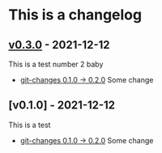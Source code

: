 # This is a changelog
## [v0.3.0] - 2021-12-12
This is a test number 2 baby
- [git-changes 0.1.0 -> 0.2.0] Some change

[v0.3.0]:https://github.com/bionichound/git-changes/releases/tag/v0.3.0
[git-changes 0.1.0 -> 0.2.0]:https://github.com/bionichound/git-changes/compare/0.1.0...0.2.0


## [v0.1.0] - 2021-12-12
This is a test
- [git-changes 0.1.0 -> 0.2.0] Some change